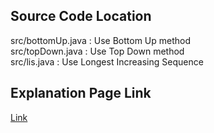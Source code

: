 ## Source Code Location

src/bottomUp.java : Use Bottom Up method  
src/topDown.java : Use Top Down method  
src/lis.java : Use Longest Increasing Sequence

## Explanation Page Link

[Link](https://lunareclipse000.wordpress.com/2024/04/10/%eb%b0%b1%ec%a4%80java-11053-%ea%b0%80%ec%9e%a5-%ea%b8%b4-%ec%a6%9d%ea%b0%80%ed%95%98%eb%8a%94-%eb%b6%80%eb%b6%84-%ec%88%98%ec%97%b4/)